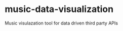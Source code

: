 music-data-visualization
========================

Music visulazation tool for data driven third party APIs 
